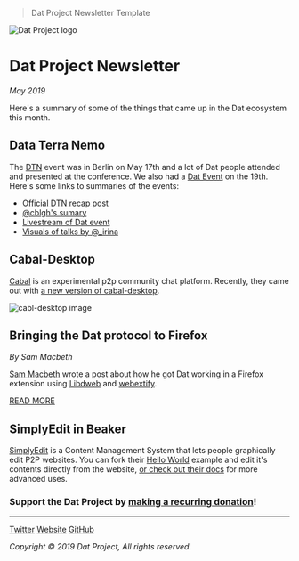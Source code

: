 > Dat Project Newsletter Template

![Dat Project logo](https://datproject.github.io/design/downloads/dat-data-logo.svg)
# Dat Project Newsletter
_May 2019_

Here's a summary of some of the things that came up in the Dat ecosystem this month.

## Data Terra Nemo

The [DTN](https://dtn.is/) event was in Berlin on May 17th and a lot of Dat people attended and presented at the conference. We also had a [Dat Event](https://events.datproject.org/) on the 19th. Here's some links to summaries of the events:

- [Official DTN recap post](https://hx.ht/#post-04-dtn-recap)
- [@cblgh's sumary](https://merveilles.town/@cblgh/102141050711422037)
- [Livestream of Dat event](https://twitter.com/dat_project/status/1130094584602800129)
- [Visuals of talks by @_irina](https://twitter.com/_lrlna/status/1129361644134567936)

## Cabal-Desktop

[Cabal](https://cabal-club.github.io/) is an experimental p2p community chat platform.
Recently, they came out with [a new version of cabal-desktop](https://github.com/cabal-club/cabal-desktop/releases).

![cabl-desktop image](https://cabal-club.github.io/desktop.png)

## Bringing the Dat protocol to Firefox
_By Sam Macbeth_

[Sam Macbeth](https://github.com/sammacbeth) wrote a post about how he got Dat working in a Firefox extension using [Libdweb](https://github.com/mozilla/libdweb) and [webextify](https://www.npmjs.com/package/@sammacbeth/webextify).

[READ MORE](https://sammacbeth.eu/blog/2019/05/12/dat-for-firefox-2.html)

## SimplyEdit in Beaker

[SimplyEdit](dat://blog-ylebre.sharespace.nl/) is a Content Management System that lets people graphically edit P2P websites. You can fork their [Hello World](dat://blog-ylebre.sharespace.nl/helloworld/) example and edit it's contents directly from the website, [or check out their docs](https://simplyedit.io/for-developers/) for more advanced uses.

### Support the Dat Project by [__making a recurring donation__](https://opencollective.com/dat)!

---

<a class="btn" href="http://www.twitter.com/dat_project">Twitter</a> <a class="btn" href="https://datproject.org/">Website</a> <a class="btn" href="">GitHub</a>

_Copyright © 2019 Dat Project, All rights reserved._
